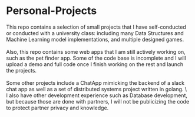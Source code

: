 # Personal-Projects
This repo contains a selection of small projects that I have self-conducted or conducted with a university class: including many Data Structures and Machine Learning model implementations, and multiple designed games.\
\
Also, this repo contains some web apps that I am still actively working on, such as the pet finder app. Some of the code base is incomplete and I will upload a demo and full code once I finish working on the rest and launch the projects.\
\
Some other projects include a ChatApp mimicking the backend of a slack chat app as well as a set of distributed systems project written in golang. \ 
\
I also have other development experience such as Database development, but because those are done with partners, I will not be publicizing the code to protect partner privacy and knowledge.
